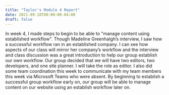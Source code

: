 ```yaml
---
title: "Taylor's Module 4 Report"
date: 2021-09-18T00:00:00-04:00
draft: false
---
```


In week 4, I made steps to begin to be able to "manage content using established workflow". Though Madeline Greenhalgh’s interview, I saw how a successful workflow ran in an established company. I can see how aspects of our class will mirror her company’s workflow and the interview and class discussion was a great introduction to help our group establish our own workflow. Our group decided that we will have two editors, two developers, and one site planner. I will take the role as editor. I also did some team coordination this week to communicate with my team members this week via Microsoft Teams who were absent. By beginning to establish a successful group workflow early on, our group will be able to manage content on our website using an establish workflow later on.

